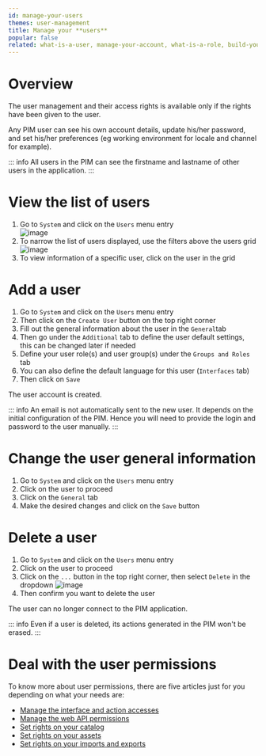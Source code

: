 ```yaml
---
id: manage-your-users
themes: user-management
title: Manage your **users**
popular: false
related: what-is-a-user, manage-your-account, what-is-a-role, build-your-user-roles, build-your-user-groups, what-is-a-user-group
---
```


# Overview

The user management and their access rights is available only if the rights have been given to the user.

Any PIM user can see his own account details, update his/her password, and set his/her preferences (eg working environment for locale and channel for example).

::: info
All users in the PIM can see the firstname and lastname of other users in the application.
:::

# View the list of users

1.  Go to `System` and click on the `Users` menu entry  
    ![image](../img/System_Users.png)
1.  To narrow the list of users displayed, use the filters above the users grid
    ![image](../img/System_Users_filters.png)
1.  To view information of a specific user, click on the user in the grid

# Add a user

1. Go to `System` and click on the `Users` menu entry
1. Then click on the `Create User` button on the top right corner
1. Fill out the general information about the user in the `General`tab
1. Then go under the `Additional` tab to define the user default settings, this can be changed later if needed
1. Define your user role(s) and user group(s) under the `Groups and Roles` tab
1. You can also define the default language for this user (`Interfaces` tab)
1. Then click on `Save`

The user account is created.

::: info
An email is not automatically sent to the new user. It depends on the initial configuration of the PIM. Hence you will need to provide the login and password to the user manually.
:::

# Change the user general information

1. Go to `System` and click on the `Users` menu entry
1. Click on the user to proceed
1. Click on the `General` tab
1. Make the desired changes and click on the `Save` button

# Delete a user

1. Go to `System` and click on the `Users` menu entry
2. Click on the user to proceed
1. Click on the `...` button in the top right corner, then select `Delete` in the dropdown
  ![image](../img/System_DeleteUsers.gif)
1. Then confirm you want to delete the user

The user can no longer connect to the PIM application.

::: info
Even if a user is deleted, its actions generated in the PIM won't be erased.
:::

# Deal with the user permissions

To know more about user permissions, there are five articles just for you depending on what your needs are:
- [Manage the interface and action accesses](/articles/manage-the-interface-and-actions-accesses.html)
- [Manage the web API permissions](/articles/manage-the-web-api-permissions.html)
- [Set rights on your catalog](/articles/access-rights-on-products.html)
- [Set rights on your assets](/articles/access-rights-on-assets.html)
- [Set rights on your imports and exports](/articles/access-rights-on-imports-exports.html)
